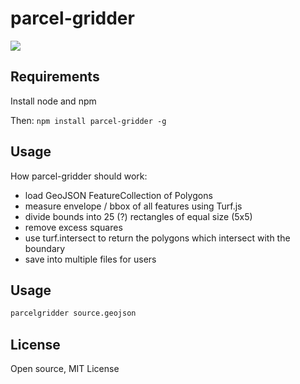 # parcel-gridder

<img src="http://i.imgur.com/QETumnz.png"/>

## Requirements

Install node and npm

Then: ```npm install parcel-gridder -g```

## Usage

How parcel-gridder should work:

* load GeoJSON FeatureCollection of Polygons
* measure envelope / bbox of all features using Turf.js
* divide bounds into 25 (?) rectangles of equal size (5x5)
* remove excess squares
* use turf.intersect to return the polygons which intersect with the boundary
* save into multiple files for users

## Usage

```bash
parcelgridder source.geojson
```

## License

Open source, MIT License
